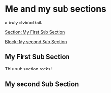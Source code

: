 <!-- Generated Document do not edit! -->

# Me and my sub sections #

a truly divided tail.

[Section: My First Sub Section](#my_first_sub_section)

[Block: My second Sub Section](#my_second_sub_section)

## My First Sub Section ##

This sub section rocks!

## My second Sub Section ##

<!-- Generated Document do not edit! -->
